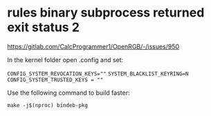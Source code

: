 # rules binary subprocess returned exit status 2

https://gitlab.com/CalcProgrammer1/OpenRGB/-/issues/950

In the kernel folder open .config and set:

```CONFIG_SYSTEM_REVOCATION_KEYS=""```
```SYSTEM_BLACKLIST_KEYRING=N```
```CONFIG_SYSTEM_TRUSTED_KEYS = ""```

Use the following command to build faster:

```make -j$(nproc) bindeb-pkg```
